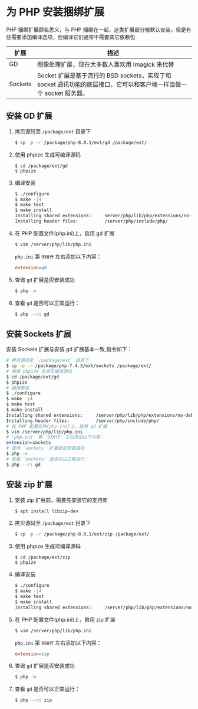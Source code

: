 # 为 PHP 安装捆绑扩展

PHP 捆绑扩展顾名思义，与 PHP 捆绑在一起，这类扩展部分被默认安装，但是有些需要添加编译选项，但编译它们通常不需要其它依赖包

| 扩展    | 描述                                                                                                                |
| ------- | ------------------------------------------------------------------------------------------------------------------- |
| GD      | 图像处理扩展，现在大多数人喜欢用 Imagick 来代替                                                                     |
| Sockets | Socket 扩展是基于流行的 BSD sockets，实现了和 socket 通讯功能的底层接口，它可以和客户端一样当做一个 socket 服务器。 |

## 安装 GD 扩展

1. 拷贝源码至 `/package/ext` 目录下

    ```sh
    $ cp -p -r /package/php-8.0.1/ext/gd /package/ext/
    ```

2. 使用 phpize 生成可编译源码

    ```SH
    $ cd /package/ext/gd
    $ phpize
    ```

3. 编译安装

    ```sh
    $ ./configure
    $ make -j4
    $ make test
    $ make install
    Installing shared extensions:     server/php/lib/php/extensions/no-debug-non-zts-20200930/
    Installing header files:          /server/php/include/php/
    ```

4. 在 PHP 配置文件(php.ini)上，启用 gd 扩展

    ```sh
    $ vim /server/php/lib/php.ini
    ```

    `php.ini` 第 `950行` 左右添加以下内容：

    ```ini
    extension=gd
    ```

5. 查询 `gd` 扩展是否安装成功

    ```sh
    $ php -m
    ```

6. 查看 `gd` 是否可以正常运行：

    ```sh
    $ php --ri gd
    ```

## 安装 Sockets 扩展

安装 Sockets 扩展与安装 gd 扩展基本一致,指令如下：

```sh
# 拷贝源码至 `/package/ext` 目录下
$ cp -p -r /package/php-7.4.3/ext/sockets /package/ext/
# 使用 phpize 生成可编译源码
$ cd /package/ext/gd
$ phpize
# 编译安装
$ ./configure
$ make -j4
$ make test
$ make install
Installing shared extensions:     /server/php/lib/php/extensions/no-debug-non-zts-20190902/
Installing header files:          /server/php/include/php/
# 在 PHP 配置文件(php.ini)上，启用 gd 扩展
$ vim /server/php/lib/php.ini
# `php.ini` 第 `950行` 左右添加以下内容：
extension=sockets
# 查询 `sockets` 扩展是否安装成功
$ php -m
# 查看 `sockets` 是否可以正常运行：
$ php --ri gd
```

## 安装 zip 扩展

1. 安装 zip 扩展前，需要先安装它的支持库

    ```sh
    $ apt install libzip-dev
    ```

2. 拷贝源码至 `/package/ext` 目录下

    ```sh
    $ cp -p -r /package/php-8.0.1/ext/zip /package/ext/
    ```

3. 使用 phpize 生成可编译源码

    ```SH
    $ cd /package/ext/zip
    $ phpize
    ```

4. 编译安装

    ```sh
    $ ./configure
    $ make -j4
    $ make test
    $ make install
    Installing shared extensions:     /server/php/lib/php/extensions/no-debug-non-zts-20200930/
    ```

5. 在 PHP 配置文件(php.ini)上，启用 zip 扩展

    ```sh
    $ vim /server/php/lib/php.ini
    ```

    `php.ini` 第 `950行` 左右添加以下内容：

    ```ini
    extension=zip
    ```

6. 查询 `gd` 扩展是否安装成功

    ```sh
    $ php -m
    ```

7. 查看 `gd` 是否可以正常运行：

    ```sh
    $ php --ri zip
    ```
